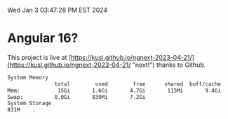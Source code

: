 Wed Jan  3 03:47:28 PM EST 2024

# Angular 16?


This project is live at [https://kusl.github.io/ngnext-2023-04-21/](https://kusl.github.io/ngnext-2023-04-21/ "next!") thanks to Github.

```bash
System Memory
               total        used        free      shared  buff/cache   available
Mem:            15Gi       1.6Gi       4.7Gi       115Mi       9.4Gi        13Gi
Swap:          8.0Gi       839Mi       7.2Gi
System Storage
831M	.
```
